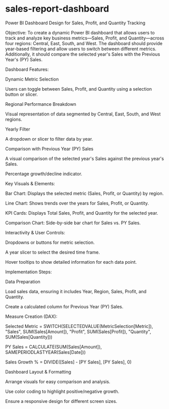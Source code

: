 # sales-report-dashboard

Power BI Dashboard Design for Sales, Profit, and Quantity Tracking

Objective:
To create a dynamic Power BI dashboard that allows users to track and analyze key business metrics—Sales, Profit, and Quantity—across four regions: Central, East, South, and West. The dashboard should provide year-based filtering and allow users to switch between different metrics. Additionally, it should compare the selected year's Sales with the Previous Year's (PY) Sales.

Dashboard Features:

Dynamic Metric Selection

Users can toggle between Sales, Profit, and Quantity using a selection button or slicer.

Regional Performance Breakdown

Visual representation of data segmented by Central, East, South, and West regions.

Yearly Filter

A dropdown or slicer to filter data by year.

Comparison with Previous Year (PY) Sales

A visual comparison of the selected year's Sales against the previous year's Sales.

Percentage growth/decline indicator.

Key Visuals & Elements:

Bar Chart: Displays the selected metric (Sales, Profit, or Quantity) by region.

Line Chart: Shows trends over the years for Sales, Profit, or Quantity.

KPI Cards: Displays Total Sales, Profit, and Quantity for the selected year.

Comparison Chart: Side-by-side bar chart for Sales vs. PY Sales.

Interactivity & User Controls:

Dropdowns or buttons for metric selection.

A year slicer to select the desired time frame.

Hover tooltips to show detailed information for each data point.

Implementation Steps:

Data Preparation

Load sales data, ensuring it includes Year, Region, Sales, Profit, and Quantity.

Create a calculated column for Previous Year (PY) Sales.

Measure Creation (DAX):

Selected Metric = SWITCH(SELECTEDVALUE(MetricSelection[Metric]), "Sales", SUM(Sales[Amount]), "Profit", SUM(Sales[Profit]), "Quantity", SUM(Sales[Quantity]))

PY Sales = CALCULATE(SUM(Sales[Amount]), SAMEPERIODLASTYEAR(Sales[Date]))

Sales Growth % = DIVIDE([Sales] - [PY Sales], [PY Sales], 0)

Dashboard Layout & Formatting

Arrange visuals for easy comparison and analysis.

Use color coding to highlight positive/negative growth.

Ensure a responsive design for different screen sizes.
